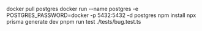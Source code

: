 docker pull postgres
docker run --name postgres -e POSTGRES_PASSWORD=docker -p 5432:5432 -d postgres
npm install
npx prisma generate dev
pnpm run test ./tests/bug.test.ts